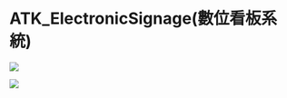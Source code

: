 # ATK_ElectronicSignage(數位看板系統)

![](https://atkseegow.github.io/ATK_ElectronicSignage/assets/img/P_00000000_000001.jpg)

![](https://atkseegow.github.io/ATK_ElectronicSignage/assets/img/P_00000000_000002.jpg)